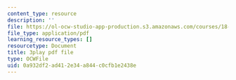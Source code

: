 ```yaml
---
content_type: resource
description: ''
file: https://ol-ocw-studio-app-production.s3.amazonaws.com/courses/18-01sc-single-variable-calculus-fall-2010/0a932df2ad412e34a844c0cfb1e2438e_XRkgBWbWvg4.pdf
file_type: application/pdf
learning_resource_types: []
resourcetype: Document
title: 3play pdf file
type: OCWFile
uid: 0a932df2-ad41-2e34-a844-c0cfb1e2438e
---
```

